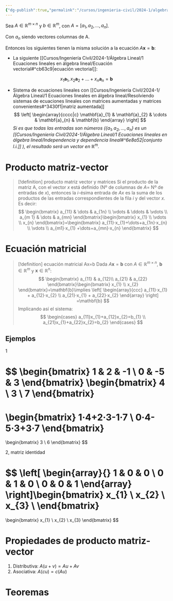 ```yaml
---
{"dg-publish":true,"permalink":"/cursos/ingenieria-civil/2024-1/algebra-lineal/1-ecuaciones-lineales-en-algebra-lineal/ecuacion-matricial-ax-b/"}
---
```



Sea $A\in\mathbb{R}^{m\times n}$ y $b\in\mathbb{R}^m$, con $A=[a_{1},a_{2},\dots,a_{n}]$.

Con $a_{n}$ siendo vectores columnas de A.

Entonces los siguientes tienen la misma solución a la ecuación $A\mathbf{x}=\mathbf{b}$:

- La siguiente [[Cursos/Ingeniería Civil/2024-1/Álgebra Lineal/1 Ecuaciones lineales en álgebra lineal/Ecuación vectorial#^cb63c9\|ecuación vectorial]]:

$$
x_{1}\mathbf{a}_{1},x_{2}\mathbf{a}_{2}+\dots+x_{n}\mathbf{a}_{n}=\mathbf{b}
$$
- Sistema de ecuaciones lineales con [[Cursos/Ingeniería Civil/2024-1/Álgebra Lineal/1 Ecuaciones lineales en álgebra lineal/Resolviendo sistemas de ecuaciones lineales con matrices aumentadas y matrices convenientes#^3430f1\|matriz aumentada]] 
$$
\left[ \begin{array}{cccc|c}
\mathbf{a}_{1} & \mathbf{a}_{2} & \cdots & \mathbf{a}_{n} & \mathbf{b}
\end{array} \right] 
$$
*Si es que todas las entradas son números ($\{ a_{1},a_{2},\dots,a_{n} \}$ es un [[Cursos/Ingeniería Civil/2024-1/Álgebra Lineal/1 Ecuaciones lineales en álgebra lineal/Independencia y dependencia lineal#^6e8a52\|conjunto l.i.]] ), el resultado será un vector en $\mathbb{R}^m$.*
# Producto matriz-vector

> [!definition] producto matriz vector y matrices
> Si el producto de la matriz A, con el vector $x$ está definido (Nº de columnas de $A=$ Nº de entradas de $x$), entonces la $i$-ésima entrada de $Ax$ es la suma de los productos de las entradas correspondientes de la fila $i$ y del vector $x$.
> Es decir:
> $$
> \begin{bmatrix}
> a_{11} & \dots & a_{1n} \\
> \vdots & \ddots & \vdots \\
> a_{m 1} & \dots & a_{mn}
> \end{bmatrix}\begin{bmatrix}
> x_{1} \\
> \vdots \\
> x_{n}
> \end{bmatrix}=\begin{bmatrix}
> a_{11}·x_{1}+\dots+a_{1n}·x_{n} \\
> \vdots \\
> a_{m1}·x_{1} +\dots+a_{mn}·x_{n}
> \end{bmatrix}
> $$

# Ecuación matricial

> [!definition] ecuación matricial Ax=b
> Dada $A\mathbf{x}=\mathbf{b}$ con $A\in\mathbb{R}^{m\times n}$, $\mathbf{b}\in\mathbb{R}^{m}$ y $\mathbf{x}\in\mathbb{R}^{n}$:
> $$
> \begin{bmatrix}
> a_{11} & a_{12}\\
> a_{21} & a_{22}
> \end{bmatrix}\begin{bmatrix}
> x_{1} \\
> x_{2}
> \end{bmatrix}=\mathbf{b}\implies
> \left[ \begin{array}{ccc}
> a_{11}·x_{1} + a_{12}·x_{2} \\
> a_{21}·x_{1} + a_{22}·x_{2}
> \end{array} \right] 
> =\mathbf{b}
> $$
> Implicando así el sistema:
> $$
> \begin{cases}
> a_{11}x_{1}+a_{12}x_{2}=b_{1} \\
> a_{21}x_{1}+a_{22}x_{2}=b_{2}
> \end{cases}
> $$

## Ejemplos

1

$$
\begin{bmatrix}
1 & 2 & -1 \\
0 & -5 & 3
\end{bmatrix} 
\begin{bmatrix}
4 \\
3 \\
7
\end{bmatrix}
=
\begin{bmatrix}
1·4+2·3-1·7 \\
0·4-5·3+3·7
\end{bmatrix}
=
\begin{bmatrix}
3 \\
6
\end{bmatrix}
$$

2, matriz identidad

$$
\left[ 
 \begin{array}{}
1 & 0 & 0 \\
0 & 1 & 0 \\
0 & 0 & 1
\end{array} 
 \right]\begin{bmatrix}
x_{1} \\
x_{2} \\
x_{3} \\
\end{bmatrix}
=
\begin{bmatrix}
x_{1} \\
x_{2} \\
x_{3}
\end{bmatrix}
$$
# Propiedades de producto matriz-vector
1. Distributiva: $A(u+v)=Au+Av$
2. Asociativa: $A(cu)=c(Au)$
# Teoremas

